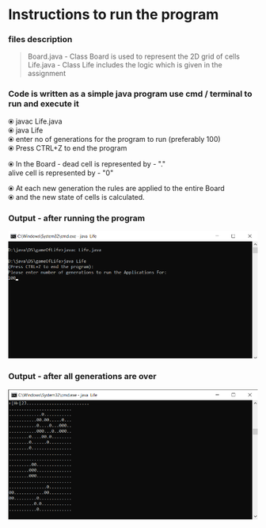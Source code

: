 
# Instructions to run the program

### files description 
> Board.java - Class Board is used to represent the 2D grid of cells <br>
> Life.java - Class Life includes the logic which is given in the assignment

### Code is written as a simple java program use cmd / terminal to run and execute it
⦿ javac Life.java <br>
⦿ java Life <br>
⦿ enter no of generations for the program to run (preferably 100) <br>
⦿ Press CTRL+Z to end the program <br>

⦿ In the Board -
dead cell is represented by  -  "."<br>
alive cell is represented by -  "0"
   
⦿ At each new generation the rules are applied to the entire Board <br>
⦿ and the new state of cells is calculated.

### Output - after running the program
![alt text](https://raw.githubusercontent.com/shubs997/Assignment_Java_Shubham_Jadhav/main/output_before.png)


### Output - after all generations are over
![alt text](https://raw.githubusercontent.com/shubs997/Assignment_Java_Shubham_Jadhav/main/output_after.png)
